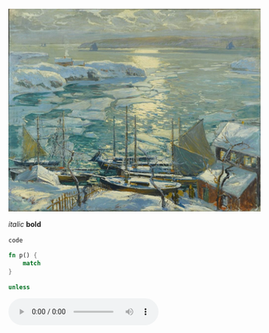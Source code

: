![the old ships draw home](ships.jpg)

*italic*
**bold**

`code`

```rust
fn p() {
	match
}
```

```elixir
unless
```

<audio controls>
  <source src="saul.mp3" type="audio/mpeg">
  Your browser does not support the audio tag.
</audio>
